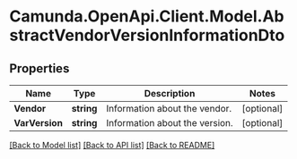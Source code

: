 # Camunda.OpenApi.Client.Model.AbstractVendorVersionInformationDto

## Properties

Name | Type | Description | Notes
------------ | ------------- | ------------- | -------------
**Vendor** | **string** | Information about the vendor. | [optional] 
**VarVersion** | **string** | Information about the version. | [optional] 

[[Back to Model list]](../README.md#documentation-for-models) [[Back to API list]](../README.md#documentation-for-api-endpoints) [[Back to README]](../README.md)

